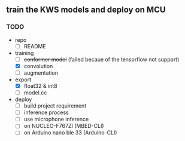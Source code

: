 ## train the KWS models and deploy on MCU
### TODO
- repo
  - [ ] README
- training
  - [ ] ~~conformer model~~ (failed becaue of the tensorflow not support)
  - [X] convolution 
  - [ ] augmentation

- export
  - [X] float32 & int8
  - [ ] model.cc

- deploy
  - [ ] build project requirement
  - [ ] inference process
  - [ ] use microphone inference
  - [ ] on NUCLEO-F767ZI (MBED-CLI)
  - [ ] on Arduino nano ble 33 (Arduino-CLI)
